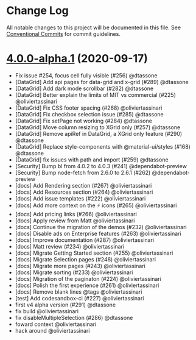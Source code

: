 # Change Log

All notable changes to this project will be documented in this file.
See [Conventional Commits](https://conventionalcommits.org) for commit guidelines.

# [4.0.0-alpha.1](https://github.com/mui-org/material-ui-x/compare/v0.1.67...v4.0.0-alpha.1) (2020-09-17)
- Fix issue #254, focus cell fully visible (#256) @dtassone
- [DataGrid] Add api pages for data-grid and x-grid (#289) @dtassone
- [DataGrid] Add dark mode scrollbar (#282) @dtassone
- [DataGrid] Better explain the limits of MIT vs commercial (#225) @oliviertassinari
- [DataGrid] Fix CSS footer spacing (#268) @oliviertassinari
- [DataGrid] Fix checkbox selection issue (#285) @dtassone
- [DataGrid] Fix setPage not working (#284) @dtassone
- [DataGrid] Move column resizing to XGrid only (#257) @dtassone
- [DataGrid] Remove apiRef in DataGrid, a XGrid only feature (#290) @dtassone
- [DataGrid] Replace style-components with @material-ui/styles (#168) @dtassone
- [DataGrid] fix issues with path and import (#259) @dtassone
- [Security] Bump bl from 4.0.2 to 4.0.3 (#241) @dependabot-preview
- [Security] Bump node-fetch from 2.6.0 to 2.6.1 (#262) @dependabot-preview
- [docs] Add Rendering section (#267) @oliviertassinari
- [docs] Add Resources section (#264) @oliviertassinari
- [docs] Add issue templates (#222) @oliviertassinari
- [docs] Add more context on the ⚡️ icons (#265) @oliviertassinari
- [docs] Add pricing links (#266) @oliviertassinari
- [docs] Apply review from Matt @oliviertassinari
- [docs] Continue the migration of the demos (#232) @oliviertassinari
- [docs] Disable ads on Enterprise features (#263) @oliviertassinari
- [docs] Improve documentation (#287) @oliviertassinari
- [docs] Matt review (#234) @oliviertassinari
- [docs] Migrate Getting Started section (#255) @oliviertassinari
- [docs] Migrate Selection pages (#248) @oliviertassinari
- [docs] Migrate more pages (#243) @oliviertassinari
- [docs] Migrate sorting (#233) @oliviertassinari
- [docs] Migration of the paginaton (#224) @oliviertassinari
- [docs] Polish the first experience (#261) @oliviertassinari
- [docs] Remove blank lines @tags @oliviertassinari
- [test] Add codesandbox-ci (#227) @oliviertassinari
- first v4 alpha version (#291) @dtassone
- fix build @oliviertassinari
- fix disableMultipleSelection (#286) @dtassone
- foward context @oliviertassinari
- hack around @oliviertassinari
